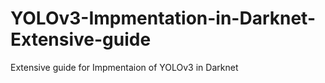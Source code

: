 # YOLOv3-Impmentation-in-Darknet-Extensive-guide
Extensive guide for Impmentaion of YOLOv3 in Darknet
